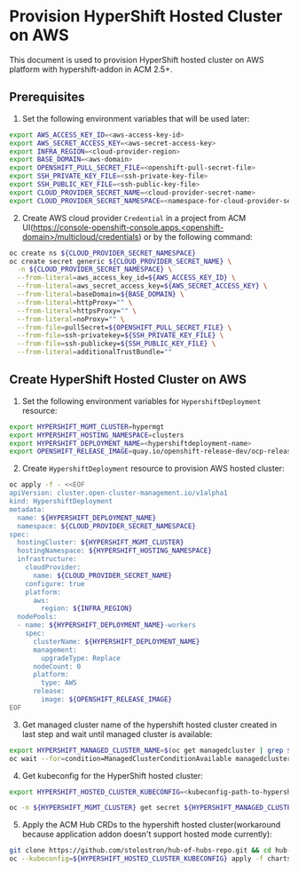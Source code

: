 # Provision HyperShift Hosted Cluster on AWS

This document is used to provision HyperShift hosted cluster on AWS platform with hypershift-addon in ACM 2.5+.

## Prerequisites

1. Set the following environment variables that will be used later:

```bash
export AWS_ACCESS_KEY_ID=<aws-access-key-id>
export AWS_SECRET_ACCESS_KEY=<aws-secret-access-key>
export INFRA_REGION=<cloud-provider-region>
export BASE_DOMAIN=<aws-domain>
export OPENSHIFT_PULL_SECRET_FILE=<openshift-pull-secret-file>
export SSH_PRIVATE_KEY_FILE=<ssh-private-key-file>
export SSH_PUBLIC_KEY_FILE=<ssh-public-key-file>
export CLOUD_PROVIDER_SECRET_NAME=<cloud-provider-secret-name>
export CLOUD_PROVIDER_SECRET_NAMESPACE=<namespace-for-cloud-provider-secret>
```

2. Create AWS cloud provider `Credential` in a project from ACM UI(https://console-openshift-console.apps.<openshift-domain>/multicloud/credentials) or by the following command:

```bash
oc create ns ${CLOUD_PROVIDER_SECRET_NAMESPACE}
oc create secret generic ${CLOUD_PROVIDER_SECRET_NAME} \
  -n ${CLOUD_PROVIDER_SECRET_NAMESPACE} \
  --from-literal=aws_access_key_id=${AWS_ACCESS_KEY_ID} \
  --from-literal=aws_secret_access_key=${AWS_SECRET_ACCESS_KEY} \
  --from-literal=baseDomain=${BASE_DOMAIN} \
  --from-literal=httpProxy="" \
  --from-literal=httpsProxy="" \
  --from-literal=noProxy="" \
  --from-file=pullSecret=${OPENSHIFT_PULL_SECRET_FILE} \
  --from-file=ssh-privatekey=${SSH_PRIVATE_KEY_FILE} \
  --from-file=ssh-publickey=${SSH_PUBLIC_KEY_FILE} \
  --from-literal=additionalTrustBundle=""
```

## Create HyperShift Hosted Cluster on AWS

1. Set the following environment variables for `HypershiftDeployment` resource:

```bash
export HYPERSHIFT_MGMT_CLUSTER=hypermgt
export HYPERSHIFT_HOSTING_NAMESPACE=clusters
export HYPERSHIFT_DEPLOYMENT_NAME=<hypershiftdeployment-name>
export OPENSHIFT_RELEASE_IMAGE=quay.io/openshift-release-dev/ocp-release:4.10.15-x86_64
```

2. Create `HypershiftDeployment` resource to provision AWS hosted cluster:

```bash
oc apply -f - <<EOF
apiVersion: cluster.open-cluster-management.io/v1alpha1
kind: HypershiftDeployment
metadata:
  name: ${HYPERSHIFT_DEPLOYMENT_NAME}
  namespace: ${CLOUD_PROVIDER_SECRET_NAMESPACE}
spec:
  hostingCluster: ${HYPERSHIFT_MGMT_CLUSTER}
  hostingNamespace: ${HYPERSHIFT_HOSTING_NAMESPACE}
  infrastructure:
    cloudProvider:
      name: ${CLOUD_PROVIDER_SECRET_NAME}
    configure: true
    platform:
      aws:
        region: ${INFRA_REGION}
  nodePools:
  - name: ${HYPERSHIFT_DEPLOYMENT_NAME}-workers
    spec:
      clusterName: ${HYPERSHIFT_DEPLOYMENT_NAME}
      management:
        upgradeType: Replace
      nodeCount: 0
      platform:
        type: AWS
      release:
        image: ${OPENSHIFT_RELEASE_IMAGE}
EOF
```

3. Get managed cluster name of the hypershift hosted cluster created in last step and wait until managed cluster is available:

```bash
export HYPERSHIFT_MANAGED_CLUSTER_NAME=$(oc get managedcluster | grep ${HYPERSHIFT_DEPLOYMENT_NAME} | awk '{print $1}')
oc wait --for=condition=ManagedClusterConditionAvailable managedcluster/${HYPERSHIFT_MANAGED_CLUSTER_NAME} --timeout=600s
```

4. Get kubeconfig for the HyperShift hosted cluster:

```bash
export HYPERSHIFT_HOSTED_CLUSTER_KUBECONFIG=<kubeconfig-path-to-hypershift-hosted-cluster>
```

```bash
oc -n ${HYPERSHIFT_MGMT_CLUSTER} get secret ${HYPERSHIFT_MANAGED_CLUSTER_NAME}-admin-kubeconfig -o jsonpath="{.data.kubeconfig}" | base64 -d > ${HYPERSHIFT_HOSTED_CLUSTER_KUBECONFIG}
```

5. Apply the ACM Hub CRDs to the hypershift hosted cluster(workaround because application addon doesn't support hosted mode currently):

```bash
git clone https://github.com/stolostron/hub-of-hubs-repo.git && cd hub-of-hubs-repo
oc --kubeconfig=${HYPERSHIFT_HOSTED_CLUSTER_KUBECONFIG} apply -f charts/acm-hub/templates
```
